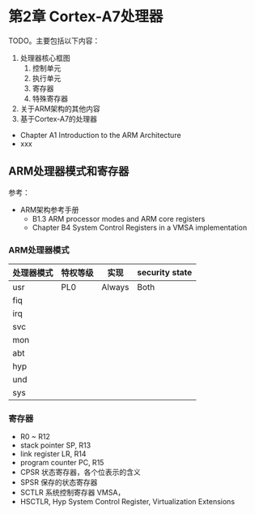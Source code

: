 # 第2章 Cortex-A7处理器

TODO。主要包括以下内容：
1. 处理器核心框图
   1. 控制单元
   2. 执行单元
   3. 寄存器
   4. 特殊寄存器
2. 关于ARM架构的其他内容
3. 基于Cortex-A7的处理器

* Chapter A1 Introduction to the ARM Architecture
* xxx

## ARM处理器模式和寄存器

参考：
* ARM架构参考手册
  * B1.3 ARM processor modes and ARM core registers
  * Chapter B4 System Control Registers in a VMSA
implementation

### ARM处理器模式

| 处理器模式 | 特权等级 | 实现 | security state |
| - | - | - | - |
| usr | PL0 | Always | Both |
| fiq |
| irq |
| svc |
| mon |
| abt |
| hyp |
| und |
| sys |

### 寄存器

* R0 ~ R12
* stack pointer SP, R13
* link register LR, R14
* program counter PC, R15
* CPSR 状态寄存器，各个位表示的含义
* SPSR 保存的状态寄存器
* SCTLR 系统控制寄存器 VMSA，
* HSCTLR, Hyp System Control Register, Virtualization Extensions